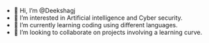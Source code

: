 - 👋 Hi, I’m @Deekshagj
- 👀 I’m interested in Artificial intelligence and Cyber security.
- 🌱 I’m currently learning coding using different languages.
- 💞️ I’m looking to collaborate on projects involving a learning curve.

<!---
Deekshagj/Deekshagj is a ✨ special ✨ repository because its `README.md` (this file) appears on your GitHub profile.
You can click the Preview link to take a look at your changes.
--->
